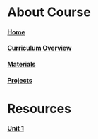 # About Course
#### [Home](https://github.com/sei-entropy/SEI-Entropy-Wiki/wiki)
#### [Curriculum Overview](https://github.com/sei-entropy/SEI-Entropy-Wiki/wiki/Curriculum-Overview)
#### [Materials](https://github.com/sei-entropy/SEI-Entropy-Wiki/wiki/Materials)
#### [Projects](https://github.com/sei-entropy/SEI-Entropy-Wiki/wiki/Projects)

# Resources
#### [Unit 1](https://github.com/sei-entropy/SEI-Entropy-Wiki/wiki/Unit-1-Resources)